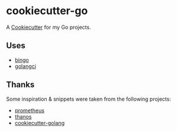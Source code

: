 # cookiecutter-go

A [Cookiecutter](https://github.com/cookiecutter/cookiecutter) for my Go projects.

## Uses

- [bingo](https://github.com/bwplotka/bingo)
- [golangci](https://golangci-lint.run)

## Thanks

Some inspiration & snippets were taken from the following projects:

- [prometheus](https://github.com/prometheus)
- [thanos](https://github.com/thanos-io/thanos)
- [cookiecutter-golang](https://github.com/lacion/cookiecutter-golang)
